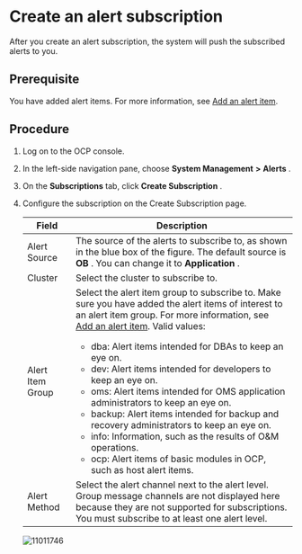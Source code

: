Create an alert subscription
=================================================

After you create an alert subscription, the system will push the subscribed alerts to you.

Prerequisite
---------------------------------

You have added alert items. For more information, see [Add an alert item](../900.use-alert-management/700.alarm-group.md).

Procedure
------------------------------

1. Log on to the OCP console.



2. In the left-side navigation pane, choose **System Management** **\>** **Alerts** .



3. On the **Subscriptions** tab, click **Create Subscription** .



4. Configure the subscription on the Create Subscription page.



   |      Field       |                                                                                                                                                                                                                                                                                                                                                                                                                                                            Description                                                                                                                                                                                                                                                                                                                                                                                                                                                             |
   |------------------|------------------------------------------------------------------------------------------------------------------------------------------------------------------------------------------------------------------------------------------------------------------------------------------------------------------------------------------------------------------------------------------------------------------------------------------------------------------------------------------------------------------------------------------------------------------------------------------------------------------------------------------------------------------------------------------------------------------------------------------------------------------------------------------------------------------------------------------------------------------------------------------------------------------------------------|
   | Alert Source     | The source of the alerts to subscribe to, as shown in the blue box of the figure.  The default source is **OB** . You can change it to **Application** .                                                                                                                                                                                                                                                                                                                                                                                                                                                                                                                                                                                                                                                                                                                                                           |
   | Cluster          | Select the cluster to subscribe to.                                                                                                                                                                                                                                                                                                                                                                                                                                                                                                                                                                                                                                                                                                                                                                                                                                                                                                |
   | Alert Item Group | Select the alert item group to subscribe to. Make sure you have added the alert items of interest to an alert item group. For more information, see [Add an alert item](../900.use-alert-management/700.alarm-group.md). Valid values:  <ul><li> dba: Alert items intended for DBAs to keep an eye on. </li>  <li> dev: Alert items intended for developers to keep an eye on.   </li><li> oms: Alert items intended for OMS application administrators to keep an eye on.   </li><li> backup: Alert items intended for backup and recovery administrators to keep an eye on.   </li><li> info: Information, such as the results of O\&M operations.   </li><li> ocp: Alert items of basic modules in OCP, such as host alert items. </li></ul>   |
   | Alert Method     | Select the alert channel next to the alert level. Group message channels are not displayed here because they are not supported for subscriptions.  You must subscribe to at least one alert level.                                                                                                                                                                                                                                                                                                                                                                                                                                                                                                                                                                                                                                                                                                                 |



   ![11011746](https://help-static-aliyun-doc.aliyuncs.com/assets/img/en-US/7414306461/p346462.png)
